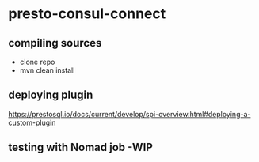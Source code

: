 # presto-consul-connect

## compiling sources

- clone repo
- mvn clean install

## deploying plugin

https://prestosql.io/docs/current/develop/spi-overview.html#deploying-a-custom-plugin

## testing with Nomad job -WIP